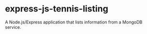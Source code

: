 # express-js-tennis-listing
A Node.js/Express application that lists information from a MongoDB service.

